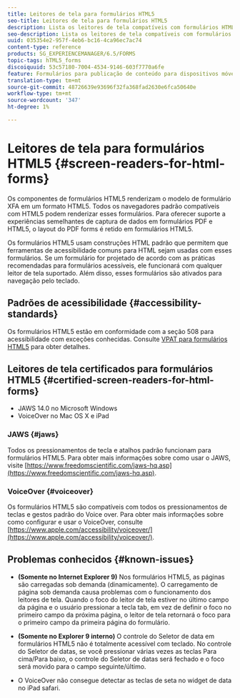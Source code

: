 ```yaml
---
title: Leitores de tela para formulários HTML5
seo-title: Leitores de tela para formulários HTML5
description: Lista os leitores de tela compatíveis com formulários HTML5.
seo-description: Lista os leitores de tela compatíveis com formulários HTML5.
uuid: 035354e2-957f-4eb6-bc16-4ca96ec7ac74
content-type: reference
products: SG_EXPERIENCEMANAGER/6.5/FORMS
topic-tags: hTML5_forms
discoiquuid: 53c57180-7004-4534-9146-603f7770a6fe
feature: Formulários para publicação de conteúdo para dispositivos móveis
translation-type: tm+mt
source-git-commit: 48726639e93696f32fa368fad2630e6fca50640e
workflow-type: tm+mt
source-wordcount: '347'
ht-degree: 1%

---
```



# Leitores de tela para formulários HTML5 {#screen-readers-for-html-forms}

Os componentes de formulários HTML5 renderizam o modelo de formulário XFA em um formato HTML5. Todos os navegadores padrão compatíveis com HTML5 podem renderizar esses formulários. Para oferecer suporte a experiências semelhantes de captura de dados em formulários PDF e HTML5, o layout do PDF forms é retido em formulários HTML5.

Os formulários HTML5 usam construções HTML padrão que permitem que ferramentas de acessibilidade comuns para HTML sejam usadas com esses formulários. Se um formulário for projetado de acordo com as práticas recomendadas para formulários acessíveis, ele funcionará com qualquer leitor de tela suportado. Além disso, esses formulários são ativados para navegação pelo teclado.

## Padrões de acessibilidade {#accessibility-standards}

Os formulários HTML5 estão em conformidade com a seção 508 para acessibilidade com exceções conhecidas. Consulte [VPAT para formulários HTML5](https://www.adobe.com/mena_en/accessibility/compliance/livecycle-mobile-forms-es4-section-508-vpat.html) para obter detalhes.

## Leitores de tela certificados para formulários HTML5 {#certified-screen-readers-for-html-forms}

* JAWS 14.0 no Microsoft Windows
* VoiceOver no Mac OS X e iPad

### JAWS {#jaws}

Todos os pressionamentos de tecla e atalhos padrão funcionam para formulários HTML5. Para obter mais informações sobre como usar o JAWS, visite [https://www.freedomscientific.com/jaws-hq.asp](https://www.freedomscientific.com/jaws-hq.asp).

### VoiceOver {#voiceover}

Os formulários HTML5 são compatíveis com todos os pressionamentos de teclas e gestos padrão do Voice over. Para obter mais informações sobre como configurar e usar o VoiceOver, consulte [https://www.apple.com/accessibility/voiceover/](https://www.apple.com/accessibility/voiceover/).

## Problemas conhecidos {#known-issues}

* **(Somente no Internet Explorer 9)** Nos formulários HTML5, as páginas são carregadas sob demanda (dinamicamente). O carregamento de página sob demanda causa problemas com o funcionamento dos leitores de tela. Quando o foco do leitor de tela estiver no último campo da página e o usuário pressionar a tecla tab, em vez de definir o foco no primeiro campo da próxima página, o leitor de tela retornará o foco para o primeiro campo da primeira página do formulário.
* **(Somente no Explorer 9 interno)** O controle do Seletor de data em formulários HTML5 não é totalmente acessível com teclado. No controle do Seletor de datas, se você pressionar várias vezes as teclas Para cima/Para baixo, o controle do Seletor de datas será fechado e o foco será movido para o campo seguinte/último.

* O VoiceOver não consegue detectar as teclas de seta no widget de data no iPad safari.
